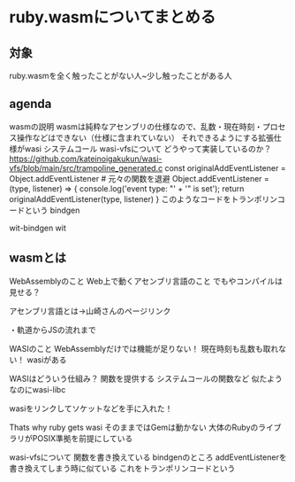 # ruby.wasmについてまとめる

## 対象
ruby.wasmを全く触ったことがない人~少し触ったことがある人

## agenda

wasmの説明
wasmは純粋なアセンブリの仕様なので、乱数・現在時刻・プロセス操作などはできない（仕様に含まれていない）
それできるようにする拡張仕様がwasi
システムコール
wasi-vfsについて
どうやって実装しているのか？
https://github.com/kateinoigakukun/wasi-vfs/blob/main/src/trampoline_generated.c
const originalAddEventListener = Object.addEventListener # 元々の関数を退避
Object.addEventListener = (type, listener) => {
  console.log('event type: "' + '" is set');
  return originalAddEventListener(type, listener)
}
このようなコードをトランポリンコードという
bindgen

wit-bindgen
wit


## wasmとは

WebAssemblyのこと
Web上で動くアセンブリ言語のこと
でもやコンパイルは見せる？

アセンブリ言語とは→山崎さんのページリンク

・軌道からJSの流れまで

WASIのこと
WebAssemblyだけでは機能が足りない！
現在時刻も乱数も取れない！
wasiがある

WASIはどういう仕組み？
関数を提供する
システムコールの関数など
似たようなのにwasi-libc

wasiをリンクしてソケットなどを手に入れた！

Thats why ruby gets wasi
そのままではGemは動かない
大体のRubyのライブラリがPOSIX準拠を前提にしている

wasi-vfsについて
関数を書き換えている
bindgenのところ
addEventListenerを書き換えてしまう時に似ている
これをトランポリンコードという

